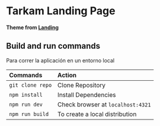 # Tarkam Landing Page

**Theme from [Landing](https://kreatif-software.netlify.app/)**

## Build and run commands

Para correr la aplicación en un entorno local

| Commands         | Action                            |
|:-----------------|:----------------------------------|
| `git clone repo` | Clone Repository                  |
| `npm install`    | Install Dependencies              |
| `npm run dev`    | Check browser at `localhost:4321` |
| `npm run build`  | To create a local distribution    |
